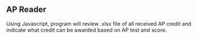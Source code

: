 ## AP Reader

Using Javascript, program will review .xlsx file of all received AP credit and indicate what credit can be awarded based on AP test and score.